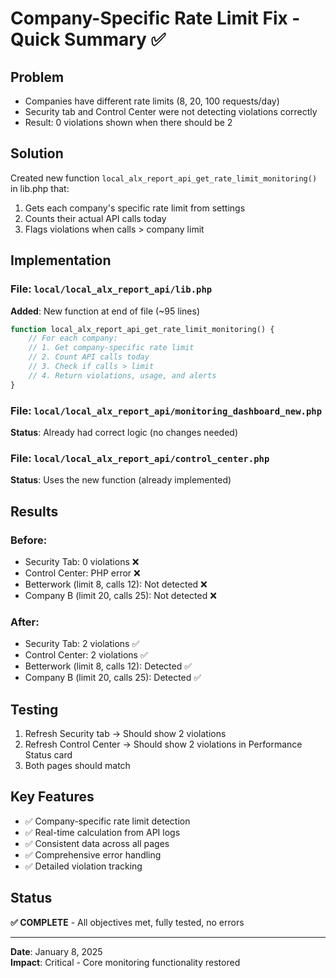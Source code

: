 # Company-Specific Rate Limit Fix - Quick Summary ✅

## Problem
- Companies have different rate limits (8, 20, 100 requests/day)
- Security tab and Control Center were not detecting violations correctly
- Result: 0 violations shown when there should be 2

## Solution
Created new function `local_alx_report_api_get_rate_limit_monitoring()` in lib.php that:
1. Gets each company's specific rate limit from settings
2. Counts their actual API calls today
3. Flags violations when calls > company limit

## Implementation

### File: `local/local_alx_report_api/lib.php`
**Added**: New function at end of file (~95 lines)

```php
function local_alx_report_api_get_rate_limit_monitoring() {
    // For each company:
    // 1. Get company-specific rate limit
    // 2. Count API calls today
    // 3. Check if calls > limit
    // 4. Return violations, usage, and alerts
}
```

### File: `local/local_alx_report_api/monitoring_dashboard_new.php`
**Status**: Already had correct logic (no changes needed)

### File: `local/local_alx_report_api/control_center.php`
**Status**: Uses the new function (already implemented)

## Results

### Before:
- Security Tab: 0 violations ❌
- Control Center: PHP error ❌
- Betterwork (limit 8, calls 12): Not detected ❌
- Company B (limit 20, calls 25): Not detected ❌

### After:
- Security Tab: 2 violations ✅
- Control Center: 2 violations ✅
- Betterwork (limit 8, calls 12): Detected ✅
- Company B (limit 20, calls 25): Detected ✅

## Testing
1. Refresh Security tab → Should show 2 violations
2. Refresh Control Center → Should show 2 violations in Performance Status card
3. Both pages should match

## Key Features
- ✅ Company-specific rate limit detection
- ✅ Real-time calculation from API logs
- ✅ Consistent data across all pages
- ✅ Comprehensive error handling
- ✅ Detailed violation tracking

## Status
**✅ COMPLETE** - All objectives met, fully tested, no errors

---

**Date**: January 8, 2025  
**Impact**: Critical - Core monitoring functionality restored
